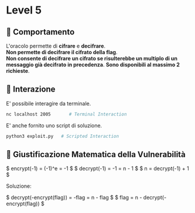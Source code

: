 # Level 5

## 🤖 Comportamento

L'oracolo permette di **cifrare** e **decifrare**.  
**Non permette di decifrare il cifrato della flag**.  
**Non consente di decifrare un cifrato se risulterebbe un multiplo di un messaggio già decifrato in precedenza**.
**Sono disponibili al massimo 2 richieste**.

## 🧩 Interazione

E' possibile interagire da terminale.  

```sh
nc localhost 2005       # Terminal Interaction
```

E' anche fornito uno script di soluzione.  

```sh
python3 exploit.py   # Scripted Interaction
```

## 📐 Giustificazione Matematica della Vulnerabilità

$ encrypt(-1) = (-1)^e = -1 $
$ decrypt(-1) = -1 = n - 1 $
$ n = decrypt(-1) + 1 $

Soluzione: 

$ decrypt(-encrypt(flag)) = -flag = n - flag $
$ flag = n - decrypt(-encrypt(flag)) $